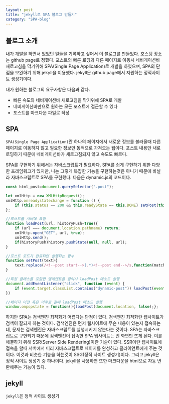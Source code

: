 ```yaml
---
layout: post
title: "jekyll로 SPA 블로그 만들기"
category: "SPA-blog"
---
```

## 블로그 소개
내가 개발을 하면서 있었던 일들을 기록하고 싶어서 이 블로그를 만들었다. 호스팅 장소는 github page로 정했다. 포스트의 빠른 로딩과 다른 페이지로 이동시 네비게이션바 새로고침을 막기위해 SPA(Single Page Application)로 개발을 하였으며, SPA의 단점을 보완하기 위해 jekyll을 이용했다. jekyll은 github page에서 지원하는 정적사이트 생성기이다. 

내가 원하는 블로그의 요구사항은 다음과 같다.
* 빠른 속도와 네비게이션바 새로고침을 막기위해 SPA로 개발
* 네비게이션바만으로 원하는 모든 포스트에 접근할 수 있다
* 포스트를 마크다운 파일로 작성

## SPA
`SPA(Single Page Application)`란 하나의 페이지에서 새로운 정보를 불러올때 다른 페이지로 이동하지 않고 필요한 정보만 동적으로 가져오는 웹이다. 포스트 내용만 새로 로딩하기 때문에 네비게이션바가 새로고침되지 않고 속도도 빠르다. 

SPA를 구현하기 위해서는 자바스크립트가 필요하다. SPA를 쉽게 구현하기 위한 다양한 프레임워크가 있지만, 나는 그렇게 복잡한 기능을 구현하는것은 아니기 때문에 바닐라 자바스크립트로 SPA를 구현했다. 다음은 dynamic.js의 코드이다.

```js
const html_post=document.querySelector(".post");

let xmlHttp = new XMLHttpRequest();
xmlHttp.onreadystatechange = function () {
    if (this.status == 200 && this.readyState == this.DONE) setPost(this.responseText);
};

//포스트를 서버에 요청
function loadPost(url, historyPush=true){
    if (url === document.location.pathname) return;
    xmlHttp.open("GET", url, true);
    xmlHttp.send();
    if(historyPush)history.pushState(null, null, url);
}

//포스트 로드가 완료되면 실행되는 함수
function setPost(text){
    text.replace(/<!--post start-->(.*)<!--post end-->/s,function(match,p1){html_post.innerHTML=p1;})
}

//특정 클래스를 포함한 엘레멘트를 클릭시 loadPost 메소드 실행
document.addEventListener("click", function (event) {
    if (event.target.classList.contains("dynamic-post")) loadPost(event.target.dataset.url, true);
})

//페이지 이전 혹은 이후로 갈때 loadPost 메소드 실행
window.onpopstate = function(){loadPost(document.location, false);};
``` 

하지만 SPA는 검색엔진 최적화가 어렵다는 단점이 있다. 검색엔진 최적화란 웹사이트가 검색이 잘되게 하는 것이다. 검색엔진은 먼저 웹사이트에 무슨 내용이 있는지 접속하는데, 문제는 검색엔진은 자바스크립트를 실행시키지 않는다는 것이다. SPA는 자바스크립트로 구현되기 때문에 검색엔진이 접속한 SPA 웹사이트는 빈 화면만 뜨게 된다. 이를 해결하기 위해 SSR(Server Side Rendering)이란 기술이 있다. SSR이란 웹사이트에 접속을 할때 서버에서 미리 자바스크립트로 페이지를 완성하고 클라이언트에게 주는 것이다. 이것과 비슷한 기능을 하는것이 SSG(정적 사이트 생성기)이다. 그리고 jekyll은 정적 사이트 생성기 중 하나이다. jekyll을 사용하면 또한 마크다운을 html으로 자동 변환해주는 기능이 있다. 

## jekyll
`jekyll`은 정적 사이트 생성기